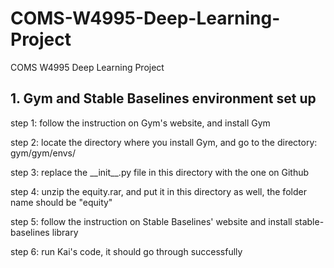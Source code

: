 # COMS-W4995-Deep-Learning-Project
COMS W4995 Deep Learning Project


## 1. Gym and Stable Baselines environment set up

step 1: follow the instruction on Gym's website, and install Gym

step 2: locate the directory where you install Gym, and go to the directory: gym/gym/envs/

step 3: replace the \_\_init\_\_.py file in this directory with the one on Github

step 4: unzip the equity.rar, and put it in this directory as well, the folder name should be "equity"

step 5: follow the instruction on Stable Baselines' website and install stable-baselines library

step 6: run Kai's code, it should go through successfully
